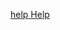 <p class="install-help">
    <a id='{{ include.location }}' href='{{site.url}}/get-started/install/help{{ include.section }}'>
    <span class='material-icons'>help</span>
    <span>Help</span>
    </a>
</p>
